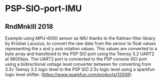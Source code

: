 # PSP-SIO-port-IMU

## RndMnkIII 2018
Example using MPU-6050 sensor as IMU thanks to the Kalman filter library
by Kristian Lauszus, to convert the raw data from the sensor to float values
representing the x and y axis rotation values. This values are converted to a
byte array and transfered to the PSP SIO port using the Teensy 3.2 UART2 at 9600bps.
The UART2 port is connected to the PSP console SIO port using a bidirectional
voltage level converter between for converting from 3.3v Teensy 3.2 logic level
to the PSP SIO 2.5v logic level using a sparkfun logic level shifter.
(https://www.sparkfun.com/products/12009).
 

